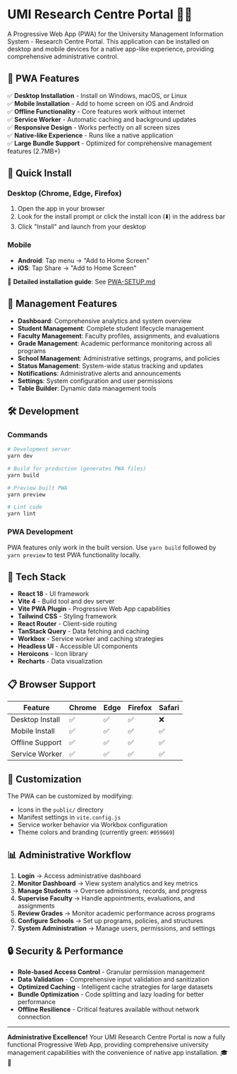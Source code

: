 # UMI Research Centre Portal 📱💼

A Progressive Web App (PWA) for the University Management Information System - Research Centre Portal. This application can be installed on desktop and mobile devices for a native app-like experience, providing comprehensive administrative control.

## 🚀 PWA Features

✅ **Desktop Installation** - Install on Windows, macOS, or Linux  
✅ **Mobile Installation** - Add to home screen on iOS and Android  
✅ **Offline Functionality** - Core features work without internet  
✅ **Service Worker** - Automatic caching and background updates  
✅ **Responsive Design** - Works perfectly on all screen sizes  
✅ **Native-like Experience** - Runs like a native application  
✅ **Large Bundle Support** - Optimized for comprehensive management features (2.7MB+)

## 📱 Quick Install

### Desktop (Chrome, Edge, Firefox)
1. Open the app in your browser
2. Look for the install prompt or click the install icon (⬇️) in the address bar
3. Click "Install" and launch from your desktop

### Mobile
- **Android**: Tap menu → "Add to Home Screen"
- **iOS**: Tap Share → "Add to Home Screen"

📖 **Detailed installation guide**: See [PWA-SETUP.md](./PWA-SETUP.md)

## 🏢 Management Features

- **Dashboard**: Comprehensive analytics and system overview
- **Student Management**: Complete student lifecycle management
- **Faculty Management**: Faculty profiles, assignments, and evaluations
- **Grade Management**: Academic performance monitoring across all programs
- **School Management**: Administrative settings, programs, and policies
- **Status Management**: System-wide status tracking and updates
- **Notifications**: Administrative alerts and announcements
- **Settings**: System configuration and user permissions
- **Table Builder**: Dynamic data management tools

## 🛠️ Development

### Commands

```bash
# Development server
yarn dev

# Build for production (generates PWA files)
yarn build

# Preview built PWA
yarn preview

# Lint code
yarn lint
```

### PWA Development

PWA features only work in the built version. Use `yarn build` followed by `yarn preview` to test PWA functionality locally.

## 🔧 Tech Stack

- **React 18** - UI framework
- **Vite 4** - Build tool and dev server
- **Vite PWA Plugin** - Progressive Web App capabilities
- **Tailwind CSS** - Styling framework
- **React Router** - Client-side routing
- **TanStack Query** - Data fetching and caching
- **Workbox** - Service worker and caching strategies
- **Headless UI** - Accessible UI components
- **Heroicons** - Icon library
- **Recharts** - Data visualization

## 📋 Browser Support

| Feature | Chrome | Edge | Firefox | Safari |
|---------|--------|------|---------|--------|
| Desktop Install | ✅ | ✅ | ✅ | ❌ |
| Mobile Install | ✅ | ✅ | ✅ | ✅ |
| Offline Support | ✅ | ✅ | ✅ | ✅ |
| Service Worker | ✅ | ✅ | ✅ | ✅ |

## 🎨 Customization

The PWA can be customized by modifying:
- Icons in the `public/` directory
- Manifest settings in `vite.config.js`
- Service worker behavior via Workbox configuration
- Theme colors and branding (currently green: `#059669`)

## 📊 Administrative Workflow

1. **Login** → Access administrative dashboard
2. **Monitor Dashboard** → View system analytics and key metrics
3. **Manage Students** → Oversee admissions, records, and progress
4. **Supervise Faculty** → Handle appointments, evaluations, and assignments
5. **Review Grades** → Monitor academic performance across programs
6. **Configure Schools** → Set up programs, policies, and structures
7. **System Administration** → Manage users, permissions, and settings

## 🔒 Security & Performance

- **Role-based Access Control** - Granular permission management
- **Data Validation** - Comprehensive input validation and sanitization
- **Optimized Caching** - Intelligent cache strategies for large datasets
- **Bundle Optimization** - Code splitting and lazy loading for better performance
- **Offline Resilience** - Critical features available without network connection

---

**Administrative Excellence!** Your UMI Research Centre Portal is now a fully functional Progressive Web App, providing comprehensive university management capabilities with the convenience of native app installation. 🎓💼
